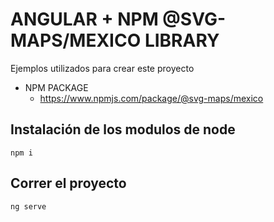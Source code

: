 # ANGULAR + NPM @SVG-MAPS/MEXICO LIBRARY

Ejemplos utilizados para crear este proyecto

- NPM PACKAGE
  - https://www.npmjs.com/package/@svg-maps/mexico

## Instalación de los modulos de node
```
npm i
```

## Correr el proyecto 
```
ng serve
```
